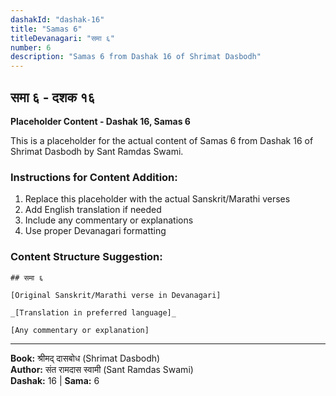 ```yaml
---
dashakId: "dashak-16"
title: "Samas 6"
titleDevanagari: "समा ६"
number: 6
description: "Samas 6 from Dashak 16 of Shrimat Dasbodh"
---
```


## समा ६ - दशक १६

<!-- TODO: Add the actual Sanskrit/Marathi content here -->

**Placeholder Content - Dashak 16, Samas 6**

This is a placeholder for the actual content of Samas 6 from Dashak 16 of Shrimat Dasbodh by Sant Ramdas Swami.

### Instructions for Content Addition:
1. Replace this placeholder with the actual Sanskrit/Marathi verses
2. Add English translation if needed
3. Include any commentary or explanations
4. Use proper Devanagari formatting

### Content Structure Suggestion:
```
## समा ६

[Original Sanskrit/Marathi verse in Devanagari]

_[Translation in preferred language]_

[Any commentary or explanation]
```

---
**Book:** श्रीमद् दासबोध (Shrimat Dasbodh)  
**Author:** संत रामदास स्वामी (Sant Ramdas Swami)  
**Dashak:** 16 | **Sama:** 6
